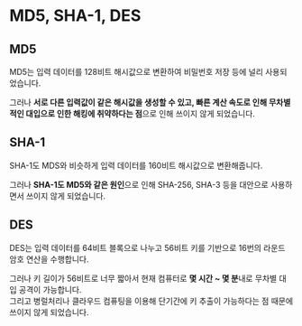 # MD5, SHA-1, DES
## MD5
MD5는 입력 데이터를 128비트 해시값으로 변환하여 비밀번호 저장 등에 널리 사용되었습니다.

그러나 **서로 다른 입력값이 같은 해시값을 생성할 수 있고, 빠른 계산 속도로 인해 무차별적인 대입으로 인한 해킹에 취약하다는 점**으로 인해 쓰이지 않게 되었습니다.

## SHA-1
SHA-1도 MDS와 비슷하게 입력 데이터를 160비트 해시값으로 변환해줍니다.

그러나 **SHA-1도 MD5와 같은 원인**으로 인해 SHA-256, SHA-3 등을 대안으로 사용하면서 쓰이지 않게 되었습니다.

## DES
DES는 입력 데이터를 64비트 블록으로 나누고 56비트 키를 기반으로 16번의 라운드 암호 연산을 수행합니다.

그러나 키 길이가 56비트로 너무 짧아서 현재 컴퓨터로 **몇 시간 ~ 몇 분**내로 무차별 대입 공격이 가능합니다.
<br>그리고 병럴처리나 클라우드 컴퓨팅을 이용해 단기간에 키 추출이 가능하다는 점 때문에 쓰이지 않게 되었습니다.